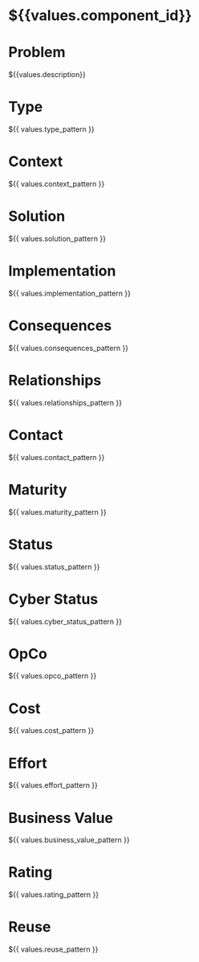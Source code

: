 # ${{values.component_id}}

# Problem
${{values.description}}

# Type
${{ values.type_pattern }}

# Context
${{ values.context_pattern }}

# Solution
${{ values.solution_pattern }}

# Implementation
${{ values.implementation_pattern }}

# Consequences
${{ values.consequences_pattern }}

# Relationships
${{ values.relationships_pattern }}

# Contact
${{ values.contact_pattern }}

# Maturity
${{ values.maturity_pattern }}

# Status 
${{ values.status_pattern }}

# Cyber Status
${{ values.cyber_status_pattern }}

# OpCo
${{ values.opco_pattern }}

# Cost
${{ values.cost_pattern }}

# Effort
${{ values.effort_pattern }}

# Business Value
${{ values.business_value_pattern }}
# Rating
${{ values.rating_pattern }}

# Reuse
${{ values.reuse_pattern }}